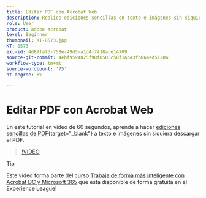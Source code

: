 ```yaml
---
title: Editar PDF con Acrobat Web
description: Realice ediciones sencillas en texto e imágenes sin siquiera descargar el PDF
role: User
product: adobe acrobat
level: Beginner
thumbnail: KT-8573.jpg
KT: 8573
exl-id: 4d87faf3-758e-49d5-a1d4-7418ace14709
source-git-commit: 4ebf9594025f98f0505c58f1ab43fb864ed51206
workflow-type: tm+mt
source-wordcount: '75'
ht-degree: 6%

---
```


# Editar PDF con Acrobat Web

En este tutorial en vídeo de 60 segundos, aprende a hacer [ediciones sencillas de PDF](https://www.adobe.com/es/acrobat/online/pdf-editor.html){target="_blank"} a texto e imágenes sin siquiera descargar el PDF.

>[!VIDEO](https://video.tv.adobe.com/v/336362?quality=12&learn=on&hidetitle=true)

>[!TIP]
>
>Este vídeo forma parte del curso [Trabaja de forma más inteligente con Acrobat DC y Microsoft 365](https://experienceleague.adobe.com/?recommended=Acrobat-U-1-2021.microsoft365) que está disponible de forma gratuita en el Experience League!
